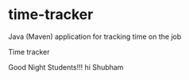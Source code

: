 # time-tracker
Java (Maven) application for tracking time on the job

Time tracker

Good Night Students!!!
hi Shubham

